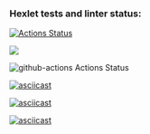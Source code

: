 ### Hexlet tests and linter status:
[![Actions Status](https://github.com/NurlanKhamzin/python-project-lvl1/workflows/hexlet-check/badge.svg)](https://github.com/NurlanKhamzin/python-project-lvl1/actions)

<a href="https://codeclimate.com/github/codeclimate/codeclimate/maintainability"><img src="https://api.codeclimate.com/v1/badges/a99a88d28ad37a79dbf6/maintainability" /></a>

![github-actions Actions Status](https://github.com/NurlanKhamzin/python-project-lvl1/actions/workflows/github_actions.yml/badge.svg)

[![asciicast](https://asciinema.org/a/zh0hB2MdC9qWqmyCiPBYR1PM9.svg)](https://asciinema.org/a/zh0hB2MdC9qWqmyCiPBYR1PM9)

[![asciicast](https://asciinema.org/a/ukcUUojZAXk7Ve8O6tsxPcZvS.svg)](https://asciinema.org/a/ukcUUojZAXk7Ve8O6tsxPcZvS)

[![asciicast](https://asciinema.org/a/uzGG4XoDdLqt7wGLJ04EYWuHz.svg)](https://asciinema.org/a/uzGG4XoDdLqt7wGLJ04EYWuHz)
